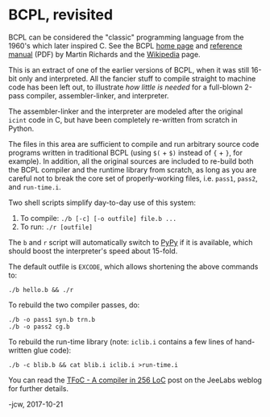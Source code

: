 # BCPL, revisited

BCPL can be considered the "classic" programming language from the 1960's which
later inspired C.  See the BCPL [home
page](http://www.cl.cam.ac.uk/~mr10/BCPL.html) and [reference
manual](http://www.cl.cam.ac.uk/users/mr/bcplman.pdf) (PDF) by Martin Richards
and the [Wikipedia](https://en.wikipedia.org/wiki/BCPL) page.

This is an extract of one of the earlier versions of BCPL, when it was still
16-bit only and interpreted. All the fancier stuff to compile straight to
machine code has been left out, to illustrate _how little is needed_ for a
full-blown 2-pass compiler, assembler-linker, and interpreter.

The assembler-linker and the interpreter are modeled after the original `icint`
code in C, but have been completely re-written from scratch in Python.

The files in this area are sufficient to compile and run arbitrary source code
programs written in traditional BCPL (using `$(` + `$)` instead of `{` + `}`,
for example).  In addition, all the original sources are included to re-build
both the BCPL compiler and the runtime library from scratch, as long as you are
careful not to break the core set of properly-working files, i.e.  `pass1`,
`pass2`, and `run-time.i`.

Two shell scripts simplify day-to-day use of this system:

1. To compile: `./b [-c] [-o outfile] file.b ...`
2. To run: `./r [outfile]`

The `b` and `r` script will automatically switch to [PyPy](http://pypy.org) if
it is available, which should boost the interpreter's speed about 15-fold.

The default outfile is `EXCODE`, which allows shortening the above commands to:

    ./b hello.b && ./r

To rebuild the two compiler passes, do:

    ./b -o pass1 syn.b trn.b
    ./b -o pass2 cg.b

To rebuild the run-time library (note: `iclib.i` contains a few lines of
hand-written glue code):

    ./b -c blib.b && cat blib.i iclib.i >run-time.i

You can read the [TFoC - A compiler in 256
LoC](https://jeelabs.org/2017/11/tfoc---a-compiler-in-256-loc/) post on the
JeeLabs weblog for further details.

-jcw, 2017-10-21
